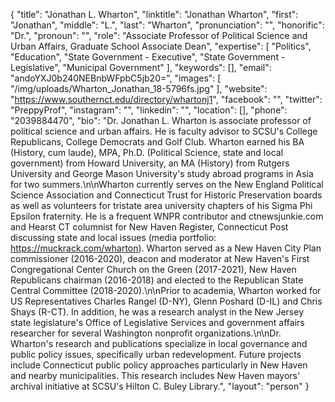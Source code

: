 {
  "title": "Jonathan L. Wharton",
  "linktitle": "Jonathan Wharton",
  "first": "Jonathan",
  "middle": "L.",
  "last": "Wharton",
  "pronunciation": "",
  "honorific": "Dr.",
  "pronoun": "",
  "role": "Associate Professor of Political Science and Urban Affairs, Graduate School Associate Dean",
  "expertise": [
    "Politics",
    "Education",
    "State Government - Executive",
    "State Government - Legislative",
    "Municipal Government"
  ],
  "keywords": [],
  "email": "andoYXJ0b240NEBnbWFpbC5jb20=",
  "images": [
    "/img/uploads/Wharton_Jonathan_18-5796fs.jpg"
  ],
  "website": "https://www.southernct.edu/directory/whartonj1",
  "facebook": "",
  "twitter": "PreppyProf",
  "instagram": "",
  "linkedin": "",
  "location": [],
  "phone": "2039884470",
  "bio": "Dr. Jonathan L. Wharton is associate professor of political science and urban affairs. He is faculty advisor to SCSU's College Republicans, College Democrats and Golf Club. Wharton earned his BA (History, cum laude), MPA, Ph.D. (Political Science, state and local government) from Howard University, an MA (History) from Rutgers University and George Mason University's study abroad programs in Asia for two summers.\n\nWharton currently serves on the New England Political Science Association and Connecticut Trust for Historic Preservation boards as well as volunteers for tristate area university chapters of his Sigma Phi Epsilon fraternity. He is a frequent WNPR contributor and ctnewsjunkie.com and Hearst CT columnist for New Haven Register, Connecticut Post discussing state and local issues (media portfolio: https://muckrack.com/wharton). Wharton served as a New Haven City Plan commissioner (2016-2020), deacon and moderator at New Haven's First Congregational Center Church on the Green (2017-2021), New Haven Republicans chairman (2016-2018) and elected to the Republican State Central Committee (2018-2020).\n\nPrior to academia, Wharton worked for US Representatives Charles Rangel (D-NY), Glenn Poshard (D-IL) and Chris Shays (R-CT). In addition, he was a research analyst in the New Jersey state legislature's Office of Legislative Services and government affairs researcher for several Washington nonprofit organizations.\n\nDr. Wharton's research and publications specialize in local governance and public policy issues, specifically urban redevelopment. Future projects include Connecticut public policy approaches particularly in New Haven and nearby municipalities. This research includes New Haven mayors' archival initiative at SCSU's Hilton C. Buley Library.",
  "layout": "person"
}

